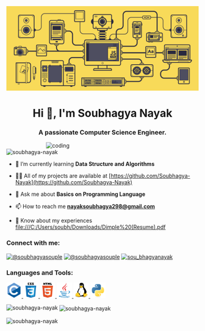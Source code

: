 ![logo](https://github.com/Soubhagya-Nayak/Soubhagya-Nayak/blob/main/banner.gif)
<h1 align="center">Hi 👋, I'm Soubhagya Nayak</h1>
<h3 align="center">A passionate Computer Science Engineer.</h3>

<img align="right" alt="coding" width="400" src="https://ci6.googleusercontent.com/proxy/6yONIoTPFRxmcUzOEqGb9rYBV6ot9p2T-PEXVCf8vS8efQLz1Q0yo4Sa6U0lrDqnZIcEDq445nqEDoRcH9cyZobRVuLb3o8oyyjpFXZX1jC-Y1aa-YGJ3kxAAgGaX-S0gw4Tt_8xte_q=s0-d-e1-ft#https://www.lambdatest.com/blog/wp-content/uploads/2021/02/ezgif.com-gif-maker-1-1.gif">

<p align="left"> <img src="https://komarev.com/ghpvc/?username=soubhagya-nayak&label=Profile%20views&color=0e75b6&style=flat" alt="soubhagya-nayak" /> </p>

- 🌱 I’m currently learning **Data Structure and Algorithms**

- 👨‍💻 All of my projects are available at [https://github.com/Soubhagya-Nayak](https://github.com/Soubhagya-Nayak)

- 💬 Ask me about **Basics on Programming Language**

- 📫 How to reach me **nayaksoubhagya298@gmail.com**

- 📄 Know about my experiences [file:///C:/Users/soubh/Downloads/Dimple%20(Resume).pdf](file:///C:/Users/soubh/Downloads/Dimple%20(Resume).pdf)

<h3 align="left">Connect with me:</h3>
<p align="left">
<a href="https://twitter.com/@soubhagyasouple" target="blank"><img align="center" src="https://raw.githubusercontent.com/rahuldkjain/github-profile-readme-generator/master/src/images/icons/Social/twitter.svg" alt="@soubhagyasouple" height="30" width="40" /></a>
<a href="https://www.linkedin.com/in/soubhagyasouple/" target="blank"><img align="center" src="https://raw.githubusercontent.com/rahuldkjain/github-profile-readme-generator/master/src/images/icons/Social/linked-in-alt.svg" alt="@soubhagyasouple" height="30" width="40" /></a>
<a href="https://instagram.com/sou_bhagyanayak" target="blank"><img align="center" src="https://raw.githubusercontent.com/rahuldkjain/github-profile-readme-generator/master/src/images/icons/Social/instagram.svg" alt="sou_bhagyanayak" height="30" width="40" /></a>
</p>

<h3 align="left">Languages and Tools:</h3>
<p align="left"> <a href="https://www.cprogramming.com/" target="_blank" rel="noreferrer"> <img src="https://raw.githubusercontent.com/devicons/devicon/master/icons/c/c-original.svg" alt="c" width="40" height="40"/> </a> <a href="https://www.w3schools.com/css/" target="_blank" rel="noreferrer"> <img src="https://raw.githubusercontent.com/devicons/devicon/master/icons/css3/css3-original-wordmark.svg" alt="css3" width="40" height="40"/> </a> <a href="https://www.w3.org/html/" target="_blank" rel="noreferrer"> <img src="https://raw.githubusercontent.com/devicons/devicon/master/icons/html5/html5-original-wordmark.svg" alt="html5" width="40" height="40"/> </a> <a href="https://www.java.com" target="_blank" rel="noreferrer"> <img src="https://raw.githubusercontent.com/devicons/devicon/master/icons/java/java-original.svg" alt="java" width="40" height="40"/> </a> <a href="https://www.linux.org/" target="_blank" rel="noreferrer"> <img src="https://raw.githubusercontent.com/devicons/devicon/master/icons/linux/linux-original.svg" alt="linux" width="40" height="40"/> </a> <a href="https://www.python.org" target="_blank" rel="noreferrer"> <img src="https://raw.githubusercontent.com/devicons/devicon/master/icons/python/python-original.svg" alt="python" width="40" height="40"/> </a> </p>

<p><img align="left" src="https://github-readme-stats.vercel.app/api/top-langs?username=soubhagya-nayak&show_icons=true&locale=en&layout=compact" alt="soubhagya-nayak" /></p>

<p>&nbsp;<img align="center" src="https://github-readme-stats.vercel.app/api?username=soubhagya-nayak&show_icons=true&locale=en" alt="soubhagya-nayak" /></p>

<p><img align="center" src="https://github-readme-streak-stats.herokuapp.com/?user=soubhagya-nayak&" alt="soubhagya-nayak" /></p>

